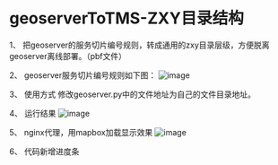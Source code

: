 #  geoserverToTMS-ZXY目录结构

 1、 把geoserver的服务切片编号规则，转成通用的zxy目录层级，方便脱离geoserver离线部署。（pbf文件）

 2、 geoserver服务切片编号规则如下图：
![image](https://github.com/JerckyLY/geoserverToTMS/blob/master/images/1.png)

 3、 使用方式
修改geoserver.py中的文件地址为自己的文件目录地址。

 4、 运行结果
![image](https://github.com/JerckyLY/geoserverToTMS/blob/master/images/2.png)

 5、 nginx代理，用mapbox加载显示效果
![image](https://github.com/JerckyLY/geoserverToTMS/blob/master/images/4.png)

 6、 代码新增进度条
